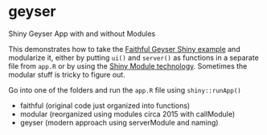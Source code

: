 # geyser
Shiny Geyser App with and without Modules

This demonstrates how to take the [Faithful Geyser Shiny example](https://shiny.rstudio.com/gallery/faithful.html)
and modularize it, either by putting `ui()` and `server()` as functions in a separate file from `app.R` or by using the [Shiny Module technology](https://shiny.rstudio.com/articles/modules.html). Sometimes the modular stuff is tricky to figure out.

Go into one of the folders and run the `app.R` file using `shiny::runApp()`

- faithful (original code just organized into functions)
- modular (reorganized using modules circa 2015 with callModule)
- geyser (modern approach using serverModule and naming)
